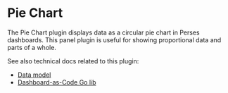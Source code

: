 # Pie Chart

The Pie Chart plugin displays data as a circular pie chart in Perses dashboards. This panel plugin is useful for showing proportional data and parts of a whole.

See also technical docs related to this plugin:

- [Data model](./model.md)
- [Dashboard-as-Code Go lib](./go-sdk.md)